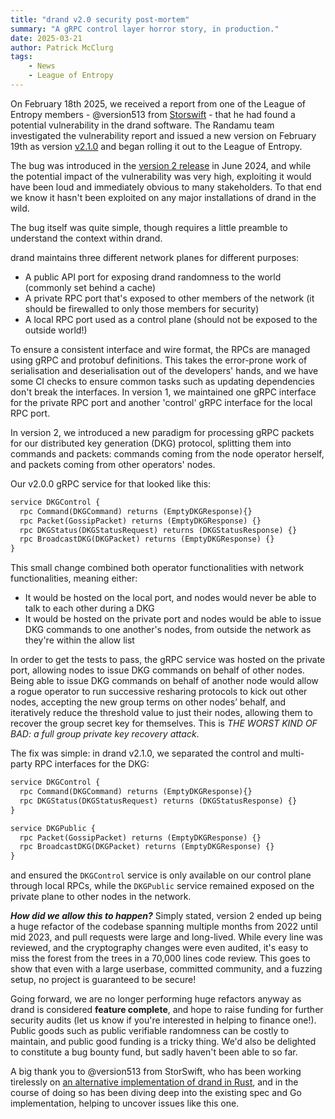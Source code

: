 ```yaml
---
title: "drand v2.0 security post-mortem"
summary: "A gRPC control layer horror story, in production."
date: 2025-03-21
author: Patrick McClurg
tags:
    - News
    - League of Entropy
---
```


On February 18th 2025, we received a report from one of the League of Entropy members - @version513 from [Storswift](https://www.linkedin.com/company/storswift/) - that he had found a potential vulnerability in the drand software.
The Randamu team investigated the vulnerability report and issued a new version on February 19th as version [v2.1.0](https://github.com/drand/drand/releases/tag/v2.1.0) and began rolling it out to the League of Entropy.

The bug was introduced in the [version 2 release](https://github.com/drand/drand/releases/tag/v2.0.0) in June 2024, and while the potential impact of the vulnerability was very high, exploiting it would have been loud and immediately obvious to many stakeholders.
To that end we know it hasn't been exploited on any major installations of drand in the wild.

The bug itself was quite simple, though requires a little preamble to understand the context within drand.

drand maintains three different network planes for different purposes:

- A public API port for exposing drand randomness to the world (commonly set behind a cache)
- A private RPC port that's exposed to other members of the network (it should be firewalled to only those members for security)
- A local RPC port used as a control plane (should not be exposed to the outside world!)

To ensure a consistent interface and wire format, the RPCs are managed using gRPC and protobuf definitions. This takes the error-prone work of serialisation and deserialisation out of the developers' hands, and we have some CI checks to ensure common tasks such as updating dependencies don't break the interfaces.
In version 1, we maintained one gRPC interface for the private RPC port and another 'control' gRPC interface for the local RPC port.

In version 2, we introduced a new paradigm for processing gRPC packets for our distributed key generation (DKG) protocol, splitting them into commands and packets: commands coming from the node operator herself, and packets coming from other operators' nodes.

Our v2.0.0 gRPC service for that looked like this:

```protobuf
service DKGControl {
  rpc Command(DKGCommand) returns (EmptyDKGResponse){}
  rpc Packet(GossipPacket) returns (EmptyDKGResponse) {}
  rpc DKGStatus(DKGStatusRequest) returns (DKGStatusResponse) {}
  rpc BroadcastDKG(DKGPacket) returns (EmptyDKGResponse) {}
}
```

This small change combined both operator functionalities with network functionalities, meaning either:

- It would be hosted on the local port, and nodes would never be able to talk to each other during a DKG
- It would be hosted on the private port and nodes would be able to issue DKG commands to one another's nodes, from outside the network as they're within the allow list

In order to get the tests to pass, the gRPC service was hosted on the private port, allowing nodes to issue DKG commands on behalf of other nodes.
Being able to issue DKG commands on behalf of another node would allow a rogue operator to run successive resharing protocols to kick out other nodes, accepting the new group terms on other nodes’ behalf, and iteratively reduce the threshold value to just their nodes, allowing them to recover the group secret key for themselves.
This is *THE WORST KIND OF BAD: a full group private key recovery attack*.

The fix was simple: in drand v2.1.0, we separated the control and multi-party RPC interfaces for the DKG:

```protobuf
service DKGControl {
  rpc Command(DKGCommand) returns (EmptyDKGResponse){}
  rpc DKGStatus(DKGStatusRequest) returns (DKGStatusResponse) {}
}

service DKGPublic {
  rpc Packet(GossipPacket) returns (EmptyDKGResponse) {}
  rpc BroadcastDKG(DKGPacket) returns (EmptyDKGResponse) {}
}
```

and ensured the `DKGControl` service is only available on our control plane through local RPCs, while the `DKGPublic` service remained exposed on the private plane to other nodes in the network. 

***How did we allow this to happen?*** Simply stated, version 2 ended up being a huge refactor of the codebase spanning multiple months from 2022 until mid 2023, and pull requests were large and long-lived. While every line was reviewed, and the cryptography changes were even audited, it's easy to miss the forest from the trees in a 70,000 lines code review.
This goes to show that even with a large userbase, committed community, and a fuzzing setup, no project is guaranteed to be secure!

Going forward, we are no longer performing huge refactors anyway as drand is considered **feature complete**, and hope to raise funding for further security audits (let us know if you're interested in helping to finance one!). Public goods such as public verifiable randomness can be costly to maintain, and public good funding is a tricky thing. We'd also be delighted to constitute a bug bounty fund, but sadly haven't been able to so far.

A big thank you to @version513 from StorSwift, who has been working tirelessly on [an alternative implementation of drand in Rust](https://github.com/storswiftlabs/drand-rs), and in the course of doing so has been diving deep into the existing spec and Go implementation, helping to uncover issues like this one.
